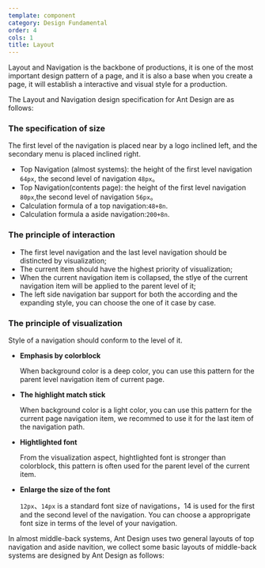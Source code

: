 ```yaml
---
template: component
category: Design Fundamental
order: 4
cols: 1
title: Layout
---
```


Layout and Navigation is the backbone of productions, it is one of the most important design pattern of a page,
and it is also a base when you create a page, it will establish a interactive and visual style for a production.

The Layout and Navigation design specification for Ant Design are as follows:

### The specification of size

The first level of the navigation is placed near by a logo inclined left, and the secondary menu is placed inclined right. 

- Top Navigation (almost systems): the height of the first level navigation `64px`, the second level of navigation `48px`。
- Top Navigation(contents page): the height of the first level navigation `80px`,the second level of navigation `56px`。
- Calculation formula of a top navigation:`48+8n`.
- Calculation formula a aside navigation:`200+8n`.

### The principle of interaction

- The first level navigation and the last level navigation should be distincted by visualization;
- The current item should have the highest priority of visualization;
- When the current navigation item is collapsed, the stlye of the current navigation item will be applied to the parent level of it;
- The left side navigation bar support for both the according and the expanding style, you can choose the one of it case by case.

### The principle of visualization

 Style of a navigation should conform to the level of it.

- **Emphasis by colorblock**

  When background color is a deep color, you can use this pattern for the parent level navigation item of current page.

- **The highlight match stick**

  When background color is a light color, you can use this pattern for the current page navigation item, we recommed to use it for the last item of the navigation path.

- **Hightlighted font**

  From the visualization aspect, hightlighted font is stronger than colorblock, this pattern is often used for the parent level of the current item.

- **Enlarge the size of the font**

  `12px`、`14px` is a standard font size of navigations，14 is used for the first and the second level of the navigation. You can choose a approprigate font size in terms of the level of your navigation.

In almost middle-back systems,  Ant Design uses two general layouts of top navigation and aside navition, we collect some basic layouts of middle-back systems are designed by Ant Design as follows: